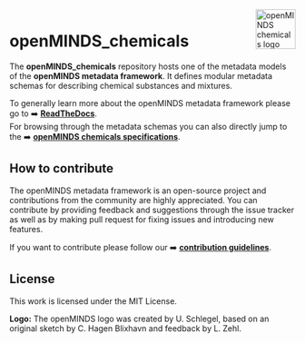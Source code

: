 <a href="/img/light_openMINDS_chemicals_logo.png">
  <picture>
    <source media="(prefers-color-scheme: dark)" srcset="/img/dark_openMINDS_chemicals_logo.png">
    <source media="(prefers-color-scheme: light)" srcset="/img/light_openMINDS_chemicals_logo.png">
    <img alt="openMINDS chemicals logo" src="/img/light_openMINDS_chemicals_logo.png" title="openMINDS chemicals" align="right" height="70">
  </picture>
</a>

# openMINDS_chemicals

The **openMINDS_chemicals** repository hosts one of the metadata models of the **openMINDS metadata framework**. It defines modular metadata schemas for describing chemical substances and mixtures.

To generally learn more about the openMINDS metadata framework please go to :arrow_right: [**ReadTheDocs**](https://openminds-documentation.readthedocs.io).  
For browsing through the metadata schemas you can also directly jump to the :arrow_right: [**openMINDS chemicals specifications**](https://openminds-documentation.readthedocs.io/en/latest/specifications/chemicals.html).

## How to contribute
The openMINDS metadata framework is an open-source project and contributions from the community are highly appreciated. You can contribute by providing feedback and suggestions through the issue tracker as well as by making pull request for fixing issues and introducing new features.

If you want to contribute please follow our  :arrow_right: [**contribution guidelines**](https://openminds-documentation.readthedocs.io/en/latest/shared/how_to_contribute.html).

## License
This work is licensed under the MIT License.

**Logo:** The openMINDS logo was created by U. Schlegel, based on an original sketch by C. Hagen Blixhavn and feedback by L. Zehl.
